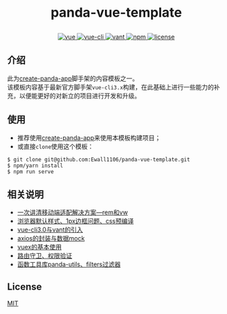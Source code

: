 <h3 align="center" style="font-size:30px">panda-vue-template</h3>

<p align="center">
  <a href="https://github.com/vuejs/vue">
    <img src="https://img.shields.io/badge/vue-2.6.11-brightgreen.svg" alt="vue">
  </a>
   <a href="https://cli.vuejs.org/guide/">
    <img src="https://img.shields.io/badge/@vue/cli-4.2.3-brightgreen.svg" alt="vue-cli">
  </a>
    <a href="https://youzan.github.io/vant/#/zh-CN/">
    <img src="https://img.shields.io/badge/vant-2.7.0-brightgreen.svg" alt="vant">
  </a>
   <a href="https://www.npmjs.com/">
    <img src="https://img.shields.io/badge/npm-6.9.0-brightgreen.svg" alt="npm">
  </a>
  <a href="https://github.com/Ewall1106/panda-vue-template/blob/master/LICENSE">
    <img src="https://img.shields.io/github/license/mashape/apistatus.svg" alt="license">
  </a>
</p>


## 介绍
此为[create-panda-app](https://github.com/Ewall1106/create-panda-app)脚手架的内容模板之一。  
该模板内容基于最新官方脚手架`vue-cli3.x`构建，在此基础上进行一些能力的补充，以便能更好的对新立的项目进行开发和升级。


## 使用
- 推荐使用[create-panda-app](https://github.com/Ewall1106/create-panda-app)来使用本模板构建项目；
- 或直接`clone`使用这个模板：
```
$ git clone git@github.com:Ewall1106/panda-vue-template.git
$ npm/yarn install
$ npm run serve
```

## 相关说明
- [一次讲清移动端适配解决方案—rem和vw]()
- [浏览器默认样式、1px边框问题、css预编译]()
- [vue-cli3.0与vant的引入]()
- [axios的封装与数据mock]()
- [vuex的基本使用]()
- [路由守卫、权限验证]()
- [函数工具库panda-utils、filters过滤器]()


## License
[MIT](https://github.com/Ewall1106/panda-vue-template/blob/master/LICENSE)
